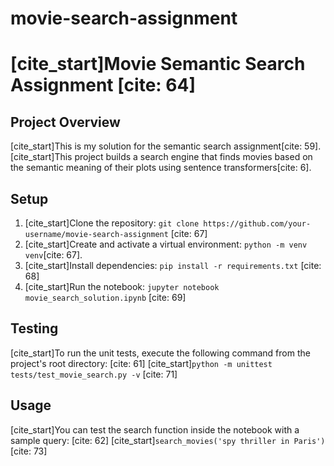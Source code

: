 # movie-search-assignment
# [cite_start]Movie Semantic Search Assignment [cite: 64]

## Project Overview
[cite_start]This is my solution for the semantic search assignment[cite: 59]. [cite_start]This project builds a search engine that finds movies based on the semantic meaning of their plots using sentence transformers[cite: 6].

## Setup
1. [cite_start]Clone the repository: `git clone https://github.com/your-username/movie-search-assignment` [cite: 67]
2. [cite_start]Create and activate a virtual environment: `python -m venv venv`[cite: 67].
3. [cite_start]Install dependencies: `pip install -r requirements.txt` [cite: 68]
4. [cite_start]Run the notebook: `jupyter notebook movie_search_solution.ipynb` [cite: 69]

## Testing
[cite_start]To run the unit tests, execute the following command from the project's root directory: [cite: 61]
[cite_start]`python -m unittest tests/test_movie_search.py -v` [cite: 71]

## Usage
[cite_start]You can test the search function inside the notebook with a sample query: [cite: 62]
[cite_start]`search_movies('spy thriller in Paris')` [cite: 73]